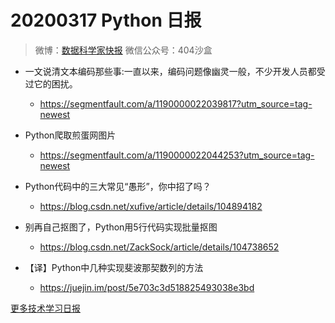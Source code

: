 
# 20200317 Python 日报
> 微博：[数据科学家快报](https://www.weibo.com/wukehao)
> 微信公众号：404沙盒
- 一文说清文本编码那些事:一直以来，编码问题像幽灵一般，不少开发人员都受过它的困扰。
   - https://segmentfault.com/a/1190000022039817?utm_source=tag-newest

- Python爬取煎蛋网图片
   - https://segmentfault.com/a/1190000022044253?utm_source=tag-newest

- Python代码中的三大常见“愚形”，你中招了吗？
   - https://blog.csdn.net/xufive/article/details/104894182

- 别再自己抠图了，Python用5行代码实现批量抠图
  - https://blog.csdn.net/ZackSock/article/details/104738652

- 【译】Python中几种实现斐波那契数列的方法
  - https://juejin.im/post/5e703c3d518825493038e3bd

[更多技术学习日报](https://github.com/KehaoWu/dailypython)
